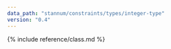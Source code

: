 ```yaml
---
data_path: "stannum/constraints/types/integer-type"
version: "0.4"
---
```


{% include reference/class.md %}
